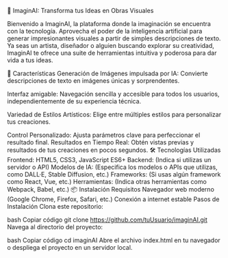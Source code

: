 🌟 ImaginAI: Transforma tus Ideas en Obras Visuales

Bienvenido a ImaginAI, la plataforma donde la imaginación se encuentra con la tecnología. Aprovecha el poder de la inteligencia artificial para generar impresionantes visuales a partir de simples descripciones de texto. Ya seas un artista, diseñador o alguien buscando explorar su creatividad, ImaginAI te ofrece una suite de herramientas intuitiva y poderosa para dar vida a tus ideas.


🚀 Características
Generación de Imágenes impulsada por IA: Convierte descripciones de texto en imágenes únicas y sorprendentes.

Interfaz amigable: Navegación sencilla y accesible para todos los usuarios, independientemente de su experiencia técnica.

Variedad de Estilos Artísticos: Elige entre múltiples estilos para personalizar tus creaciones.

Control Personalizado: Ajusta parámetros clave para perfeccionar el resultado final.
Resultados en Tiempo Real: Obtén vistas previas y resultados de tus creaciones en pocos segundos.
🛠️ Tecnologías Utilizadas
Frontend: HTML5, CSS3, JavaScript ES6+
Backend: (Indica si utilizas un servidor o API)
Modelos de IA: (Especifica los modelos o APIs que utilizas, como DALL·E, Stable Diffusion, etc.)
Frameworks: (Si usas algún framework como React, Vue, etc.)
Herramientas: (Indica otras herramientas como Webpack, Babel, etc.)
📦 Instalación
Requisitos
Navegador web moderno (Google Chrome, Firefox, Safari, etc.)
Conexión a internet estable
Pasos de Instalación
Clona este repositorio:

bash
Copiar código
git clone https://github.com/tuUsuario/imaginAI.git
Navega al directorio del proyecto:

bash
Copiar código
cd imaginAI
Abre el archivo index.html en tu navegador o despliega el proyecto en un servidor local.

